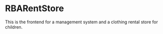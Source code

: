 # RBARentStore
This is the frontend for a management system and a clothing rental store for children.
